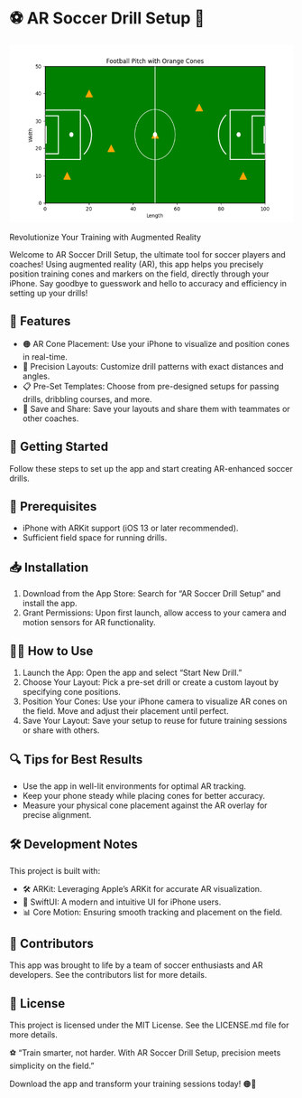 # ⚽ AR Soccer Drill Setup 📱

![cone layout](./cone_layout.png)

Revolutionize Your Training with Augmented Reality

Welcome to AR Soccer Drill Setup, the ultimate tool for soccer players and coaches! Using augmented reality (AR), this app helps you precisely position training cones and markers on the field, directly through your iPhone. Say goodbye to guesswork and hello to accuracy and efficiency in setting up your drills!

## 🎯 Features

- 🟠 AR Cone Placement: Use your iPhone to visualize and position cones in real-time.
- 📐 Precision Layouts: Customize drill patterns with exact distances and angles.
- 📋 Pre-Set Templates: Choose from pre-designed setups for passing drills, dribbling courses, and more.
- 📱 Save and Share: Save your layouts and share them with teammates or other coaches.

## 🚀 Getting Started

Follow these steps to set up the app and start creating AR-enhanced soccer drills.

## 🔧 Prerequisites

- iPhone with ARKit support (iOS 13 or later recommended).
- Sufficient field space for running drills.

## 📥 Installation

1. Download from the App Store:
Search for “AR Soccer Drill Setup” and install the app.
2. Grant Permissions:
Upon first launch, allow access to your camera and motion sensors for AR functionality.

## 🏃‍♂️ How to Use

1. Launch the App:
Open the app and select “Start New Drill.”
2. Choose Your Layout:
Pick a pre-set drill or create a custom layout by specifying cone positions.
3. Position Your Cones:
Use your iPhone camera to visualize AR cones on the field. Move and adjust their placement until perfect.
4. Save Your Layout:
Save your setup to reuse for future training sessions or share with others.

## 🔍 Tips for Best Results

- Use the app in well-lit environments for optimal AR tracking.
- Keep your phone steady while placing cones for better accuracy.
- Measure your physical cone placement against the AR overlay for precise alignment.

## 🛠 Development Notes

This project is built with:

- 🛠 ARKit: Leveraging Apple’s ARKit for accurate AR visualization.
- 📱 SwiftUI: A modern and intuitive UI for iPhone users.
- 📊 Core Motion: Ensuring smooth tracking and placement on the field.

## 📢 Contributors

This app was brought to life by a team of soccer enthusiasts and AR developers. See the contributors list for more details.

## 📜 License

This project is licensed under the MIT License. See the LICENSE.md file for more details.

⚽ “Train smarter, not harder. With AR Soccer Drill Setup, precision meets simplicity on the field.”

Download the app and transform your training sessions today! 🟠📱
